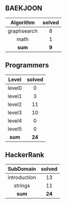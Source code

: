 ## BAEKJOON
|    Algorithm    | solved |
| :-------------: | :----: |
|graphsearch|8|
|math|1|
| **sum** | **9**|

## Programmers
|    Level    | solved |
| :-------------: | :----: |
|level0|0|
|level1|3|
|level2|11|
|level3|10|
|level4|0|
|level5|0|
| **sum** | **24**|

## HackerRank
|    SubDomain    | solved |
| :-------------: | :----: |
|introduction|13|
|strings|11|
| **sum** | **24**|

